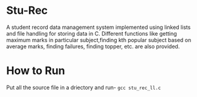 # Stu-Rec

A student record data management system implemented using linked lists and file handling for
storing data in C. Different functions like getting maximum marks in particular subject,finding kth popular
subject based on average marks, finding failures, finding topper, etc.  are also provided.


# How to Run

Put all the source file in a driectory and run-
```gcc stu_rec_ll.c```
